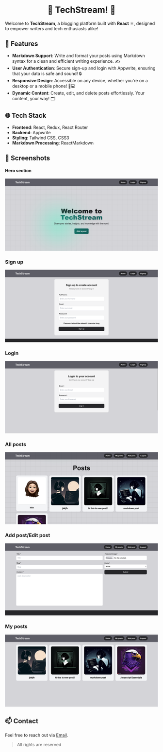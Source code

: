 <h1 align='center'> 🌟 TechStream! 📝</h1>

Welcome to **TechStream**, a blogging platform built with **React** ⚛️, designed to empower writers and tech enthusiasts alike! 

## 🚀 Features

- **Markdown Support**: Write and format your posts using Markdown syntax for a clean and efficient writing experience. ✍️
- **User Authentication**: Secure sign-up and login with Appwrite, ensuring that your data is safe and sound! 🔒
- **Responsive Design**: Accessible on any device, whether you're on a desktop or a mobile phone! 📱💻
- **Dynamic Content**: Create, edit, and delete posts effortlessly. Your content, your way! 🗂️

## 🌐 Tech Stack

- **Frontend**: React, Redux, React Router
- **Backend**: Appwrite
- **Styling**: Tailwind CSS, CSS3
- **Markdown Processing**: ReactMarkdown

## 📸 Screenshots
#### Hero section
![hero](screenshot/Hero.png)
### Sign up
![signup](screenshot/signup.png)
### Login
![login](screenshot/login.png)
### All posts
![all-posts](screenshot/all-posts.png)
### Add post/Edit post
![add-edit-post](screenshot/add-post.png)
### My posts
![my-posts](screenshot/my-posts.png)


## 📫 Contact

Feel free to reach out via [Email](mailto:abheeshta.p@gmail.com).

> All rights are reserved
